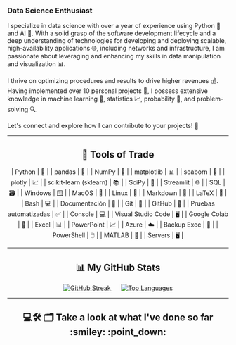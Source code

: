 ### Data Science Enthusiast

I specialize in data science with over a year of experience using Python 🐍 and AI 🤖. With a solid grasp of the software development lifecycle and a deep understanding of technologies for developing and deploying scalable, high-availability applications 🌐, including networks and infrastructure, I am passionate about leveraging and enhancing my skills in data manipulation and visualization 📊.

I thrive on optimizing procedures and results to drive higher revenues 💰. Having implemented over 10 personal projects 🚀, I possess extensive knowledge in machine learning 🤖, statistics 📈, probability 🎲, and problem-solving 🔍.

Let's connect and explore how I can contribute to your projects! 🤝
<hr>

<h2 align="center"> 🧰 Tools of Trade</h2>
<p align="center">| Python | 🐍 |
| pandas | 🐼 |
| NumPy | 🔢 |
| matplotlib | 📊 |
| seaborn | 🌊 |
| plotly | 📈 |
| scikit-learn (sklearn) | 📚 |
| SciPy | 🔬 |
| Streamlit | 🌐 |
| SQL | 🗃️ |
| Windows | 🪟 |
| MacOS | 🍏 |
| Linux | 🐧 |
| Markdown | 📝 |
| LaTeX | 📜 |
| Bash | 💻 |
| Documentación | 📖 |
| Git | 🌲 |
| GitHub | 🐙 |
| Pruebas automatizadas | ✅ |
| Console | 💻 |
| Visual Studio Code | 🖥️ |
| Google Colab | 📔 |
| Excel | 📊 |
| PowerPoint | 📈 |
| Azure | ☁️ |
| Backup Exec | 💾 |
| PowerShell | 🖱️ |
| MATLAB | 📐 |
| Servers | 🖥️ |
</p>

<hr>

<h2 align="center">📊 My GitHub Stats</h2>
<p align="center">
  <a href="https://git.io/streak-stats" target="_blank">
    <img src="http://github-readme-streak-stats.herokuapp.com?user=Car27Vep&theme=dark&background=000000" alt="GitHub Streak" />
  </a>&nbsp;&nbsp;&nbsp;&nbsp;
  <a href="https://github.com/anuraghazra/github-readme-stats" target="_blank">
    <img src="https://github-readme-stats.vercel.app/api/top-langs/?username=Car27Vep&layout=compact&theme=vision-friendly-dark" alt="Top Languages" />
  </a>
</p>

<hr>

<h2  align="center">💻🛠️ 🗂️  Take a look at what I've done so far :smiley: :point_down: </h2>

<!---
Car27VeP/Car27VeP is a ✨ special ✨ repository because its `README.md` (this file) appears on your GitHub profile.
You can click the Preview link to take a look at your changes.
--->
